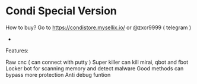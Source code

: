 # Condi Special Version
How to buy? 
Go to https://condistore.mysellix.io/ or @zxcr9999 ( telegram )

- 
Features:

Raw cnc ( can connect with putty )
Super killer can kill mirai, qbot and fbot
Locker bot for scanning memory and detect malware
Good methods can bypass more protection
Anti debug funtion
